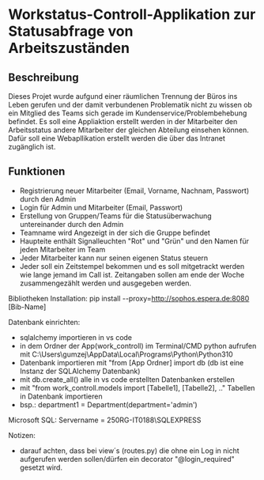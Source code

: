 # Workstatus-Controll-Applikation zur Statusabfrage von Arbeitszuständen

## Beschreibung

Dieses Projet wurde aufgund einer räumlichen Trennung der Büros ins Leben gerufen und der damit verbundenen Problematik nicht zu wissen ob ein Mitglied des Teams sich gerade im Kundenservice/Problembehebung befindet.
Es soll eine Appliaktion erstellt werden in der Mitarbeiter den Arbeitsstatus andere Mitarbeiter der gleichen Abteilung einsehen können. Dafür soll eine Webapllikation erstellt werden die über das Intranet zugänglich ist.


## Funktionen

- Registrierung neuer Mitarbeiter (Email, Vorname, Nachnam, Passwort) durch den Admin
- Login für Admin und Mitarbeiter (Email, Passwort)
- Erstellung von Gruppen/Teams für die Statusüberwachung untereinander durch den Admin
- Teamname wird Angezeigt in der sich die Gruppe befindet
- Haupteite enthält Signalleuchten "Rot" und "Grün" und den Namen für jeden Mitarbeiter im Team
- Jeder Mitarbeiter kann nur seinen eigenen Status steuern 
- Jeder soll ein Zeitstempel bekommen und es soll mitgetrackt werden wie lange jemand im Call ist. Zeitangaben sollen am ende der Woche zusammengezählt werden und ausgegeben werden. 

Bibliotheken Installation: pip install --proxy=http://sophos.espera.de:8080 [Bib-Name]

Datenbank einrichten: 
- sqlalchemy importieren in vs code
- in dem Ordner der App(work_controll) im Terminal/CMD python aufrufen mit C:\Users\gumzej\AppData\Local\Programs\Python\Python310 
- Datenbank importieren mit "from [App Ordner] import db (db ist eine Instanz der SQLAlchemy Datenbank)
- mit db.create_all() alle in vs code erstellten Datenbanken erstellen
- mit "from work_controll.models import [Tabelle1], [Tabelle2], .." Tabellen in Datenbank importieren
- bsp.: department1 = Department(department='admin')

Microsoft SQL:
Servername = 250RG-IT0188\SQLEXPRESS

Notizen: 
- darauf achten, dass bei view´s (routes.py) die ohne ein Log in nicht aufgerufen werden sollen/dürfen ein decorator "@login_required" gesetzt wird.
